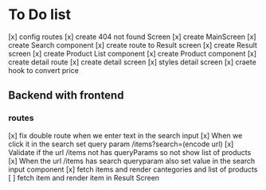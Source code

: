 # To Do list
[x] config routes
[x] create 404 not found Screen
[x] create MainScreen
[x] create Search component
[x] create route to Result screen
[x] create Result screen
[x] create Product List component
[x] create Product component
[x] create detail route
[x] create detail screen 
	[x] styles detail screen
[x] craete hook to convert price

## Backend with frontend
### routes
[x] fix double route when we enter text in the search input
[x] When we click it in the search set query param /items?search=(encode url)
[x] Validate if the url /items not has queryParams so not show list of products 
[x] When the url /items has search queryparam also set value in the search input component
[x] fetch items and render cantegories and list of products
[ ] fetch item and render item in Result Screen

